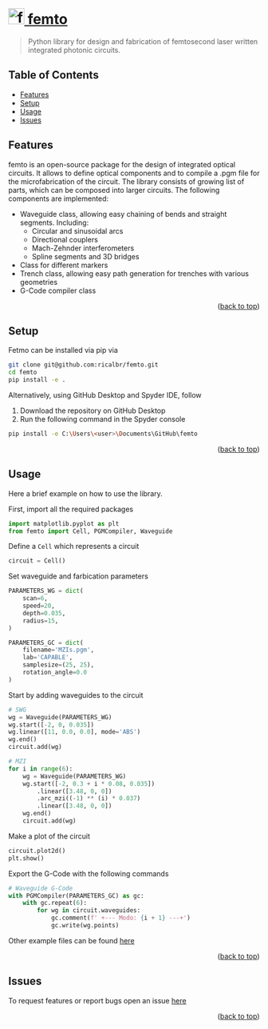 <div id="top"></div>

<!-- PROJECT LOGO -->
<br />
<div>
  <a href="https://github.com/github_username/repo_name">
    <h1> 
      <img src="https://mir-s3-cdn-cf.behance.net/project_modules/disp/511fdf30195555.560572b7c51e9.gif" 
        alt="femto logo" 
        width="32">
      femto 
    </h1>
  </a>
</div>

> Python library for design and fabrication of femtosecond laser written integrated photonic circuits.

## Table of Contents

* [Features](#features)
* [Setup](#setup)
* [Usage](#usage)
* [Issues](#issues)

<!-- * [License](#license) -->

## Features

femto is an open-source package for the design of integrated optical circuits. It allows to define optical components
and to compile a .pgm file for the microfabrication of the circuit. The library consists of growing list of parts, which
can be composed into larger circuits.
The following components are implemented:

* Waveguide class, allowing easy chaining of bends and straight segments. Including:
    * Circular and sinusoidal arcs
    * Directional couplers
    * Mach-Zehnder interferometers
    * Spline segments and 3D bridges
* Class for different markers
* Trench class, allowing easy path generation for trenches with various geometries
* G-Code compiler class

<p align="right">(<a href="#top">back to top</a>)</p>

## Setup

Fetmo can be installed via pip via

```bash
git clone git@github.com:ricalbr/femto.git
cd femto
pip install -e .
```

Alternatively, using GitHub Desktop and Spyder IDE, follow

1. Download the repository on GitHub Desktop
2. Run the following command in the Spyder console

```bash
pip install -e C:\Users\<user>\Documents\GitHub\femto
```

<p align="right">(<a href="#top">back to top</a>)</p>

## Usage

Here a brief example on how to use the library.

First, import all the required packages

```python
import matplotlib.pyplot as plt
from femto import Cell, PGMCompiler, Waveguide
```

Define a `Cell` which represents a circuit

```python
circuit = Cell()
```

Set waveguide and farbication parameters

```python
PARAMETERS_WG = dict(
    scan=6,
    speed=20,
    depth=0.035,
    radius=15,
)

PARAMETERS_GC = dict(
    filename='MZIs.pgm',
    lab='CAPABLE',
    samplesize=(25, 25),
    rotation_angle=0.0
)
```

Start by adding waveguides to the circuit

```python
# SWG
wg = Waveguide(PARAMETERS_WG)
wg.start([-2, 0, 0.035])
wg.linear([11, 0.0, 0.0], mode='ABS')
wg.end()
circuit.add(wg)

# MZI
for i in range(6):
    wg = Waveguide(PARAMETERS_WG)
    wg.start([-2, 0.3 + i * 0.08, 0.035])
        .linear([3.48, 0, 0])
        .arc_mzi((-1) ** (i) * 0.037)
        .linear([3.48, 0, 0])
    wg.end()
    circuit.add(wg)
```

Make a plot of the circuit

```python
circuit.plot2d()
plt.show()
```

Export the G-Code with the following commands

```python
# Waveguide G-Code
with PGMCompiler(PARAMETERS_GC) as gc:
    with gc.repeat(6):
        for wg in circuit.waveguides:
            gc.comment(f' +--- Modo: {i + 1} ---+')
            gc.write(wg.points)
```

Other example files can be found [here](https://github.com/ricalbr/femto/tree/main/examples)

<p align="right">(<a href="#top">back to top</a>)</p>

## Issues

To request features or report bugs open an issue [here](https://github.com/ricalbr/femto/issues)

<p align="right">(<a href="#top">back to top</a>)</p>
